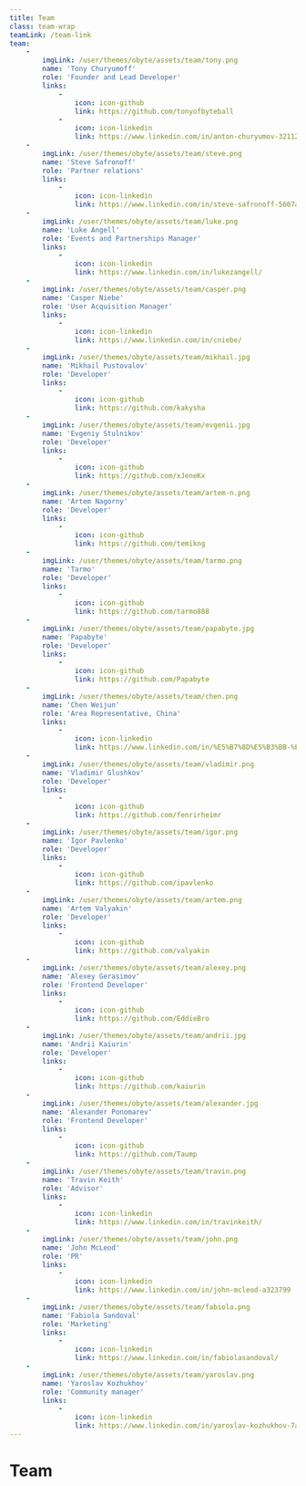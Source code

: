 ```yaml
---
title: Team
class: team-wrap
teamLink: /team-link
team:
    -
        imgLink: /user/themes/obyte/assets/team/tony.png
        name: 'Tony Churyumoff'
        role: 'Founder and Lead Developer'
        links: 
            -
                icon: icon-github
                link: https://github.com/tonyofbyteball
            -
                icon: icon-linkedin
                link: https://www.linkedin.com/in/anton-churyumov-32112b7/   
    -
        imgLink: /user/themes/obyte/assets/team/steve.png
        name: 'Steve Safronoff'
        role: 'Partner relations'
        links:
            -
                icon: icon-linkedin
                link: https://www.linkedin.com/in/steve-safronoff-5607a04b/
    -
        imgLink: /user/themes/obyte/assets/team/luke.png
        name: 'Luke Angell'
        role: 'Events and Partnerships Manager'
        links:
            -
                icon: icon-linkedin
                link: https://www.linkedin.com/in/lukezangell/
    -
        imgLink: /user/themes/obyte/assets/team/casper.png
        name: 'Casper Niebe'
        role: 'User Acquisition Manager'
        links:
            -
                icon: icon-linkedin
                link: https://www.linkedin.com/in/cniebe/
    -
        imgLink: /user/themes/obyte/assets/team/mikhail.jpg
        name: 'Mikhail Pustovalov'
        role: 'Developer'
        links: 
            -
                icon: icon-github
                link: https://github.com/kakysha
    -
        imgLink: /user/themes/obyte/assets/team/evgenii.jpg
        name: 'Evgeniy Stulnikov'
        role: 'Developer'
        links: 
            -
                icon: icon-github
                link: https://github.com/xJeneKx
    -
        imgLink: /user/themes/obyte/assets/team/artem-n.png
        name: 'Artem Nagorny'
        role: 'Developer'
        links: 
            -
                icon: icon-github
                link: https://github.com/temikng
    -
        imgLink: /user/themes/obyte/assets/team/tarmo.png
        name: 'Tarmo'
        role: 'Developer'
        links: 
            -
                icon: icon-github
                link: https://github.com/tarmo888
    -
        imgLink: /user/themes/obyte/assets/team/papabyte.jpg
        name: 'Papabyte'
        role: 'Developer'
        links: 
            -
                icon: icon-github
                link: https://github.com/Papabyte
    -
        imgLink: /user/themes/obyte/assets/team/chen.png
        name: 'Chen Weijun'
        role: 'Area Representative, China'
        links: 
            -
                icon: icon-linkedin
                link: https://www.linkedin.com/in/%E5%B7%8D%E5%B3%BB-%E9%99%88-4b702b145/
    -
        imgLink: /user/themes/obyte/assets/team/vladimir.png
        name: 'Vladimir Glushkov'
        role: 'Developer'
        links:
            -
                icon: icon-github
                link: https://github.com/fenrirheimr
    -
        imgLink: /user/themes/obyte/assets/team/igor.png
        name: 'Igor Pavlenko'
        role: 'Developer'
        links: 
            -
                icon: icon-github
                link: https://github.com/ipavlenko
    -
        imgLink: /user/themes/obyte/assets/team/artem.png
        name: 'Artem Valyakin'
        role: 'Developer'
        links:
            -
                icon: icon-github
                link: https://github.com/valyakin
    -
        imgLink: /user/themes/obyte/assets/team/alexey.png
        name: 'Alexey Gerasimov'
        role: 'Frontend Developer'
        links:
            -
                icon: icon-github
                link: https://github.com/EddieBro
    -
        imgLink: /user/themes/obyte/assets/team/andrii.jpg
        name: 'Andrii Kaiurin'
        role: 'Developer'
        links:
            -
                icon: icon-github
                link: https://github.com/kaiurin
    -
        imgLink: /user/themes/obyte/assets/team/alexander.jpg
        name: 'Alexander Ponomarev'
        role: 'Frontend Developer'
        links:
            -
                icon: icon-github
                link: https://github.com/Taump
    -
        imgLink: /user/themes/obyte/assets/team/travin.png
        name: 'Travin Keith'
        role: 'Advisor'
        links:
            -
                icon: icon-linkedin
                link: https://www.linkedin.com/in/travinkeith/
    -
        imgLink: /user/themes/obyte/assets/team/john.png
        name: 'John McLeod'
        role: 'PR'
        links:
            -
                icon: icon-linkedin
                link: https://www.linkedin.com/in/john-mcleod-a323799
    -
        imgLink: /user/themes/obyte/assets/team/fabiola.png
        name: 'Fabiola Sandoval'
        role: 'Marketing'
        links:
            -
                icon: icon-linkedin
                link: https://www.linkedin.com/in/fabiolasandoval/
    -
        imgLink: /user/themes/obyte/assets/team/yaroslav.png
        name: 'Yaroslav Kozhukhov'
        role: 'Community manager'
        links:
            -
                icon: icon-linkedin
                link: https://www.linkedin.com/in/yaroslav-kozhukhov-7a0238155/
---
```


# Team

